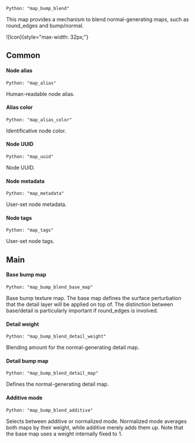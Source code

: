 `Python: "map_bump_blend"`

This map provides a mechanism to blend normal-generating maps, such as round_edges and bump/normal.

![Icon]{style="max-width: 32px;"}

## Common

#### Node alias
`Python: "map_alias"`

Human-readable node alias.

#### Alias color
`Python: "map_alias_color"`

Identificative node color.

#### Node UUID
`Python: "map_uuid"`

Node UUID.

#### Node metadata
`Python: "map_metadata"`

User-set node metadata.

#### Node tags
`Python: "map_tags"`

User-set node tags.

## Main

#### Base bump map
`Python: "map_bump_blend_base_map"`

Base bump texture map. The base map defines the surface perturbation that the detail layer will be applied on top of. The distinction between base/detail is particularly important if round_edges is involved.

#### Detail weight
`Python: "map_bump_blend_detail_weight"`

Blending amount for the normal-generating detail map.

#### Detail bump map
`Python: "map_bump_blend_detail_map"`

Defines the normal-generating detail map.

#### Additive mode
`Python: "map_bump_blend_additive"`

Selects between additive or normalized mode. Normalized mode averages both maps by their weight, while additive merely adds them up. Note that the base map uses a weight internally fixed to 1.

